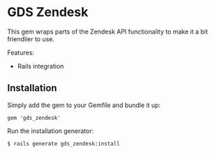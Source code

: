 # GDS Zendesk

This gem wraps parts of the Zendesk API functionality to make it a bit friendlier to use.

Features:

* Rails integration

## Installation

Simply add the gem to your Gemfile and bundle it up:

    gem 'gds_zendesk'

Run the installation generator:

    $ rails generate gds_zendesk:install
